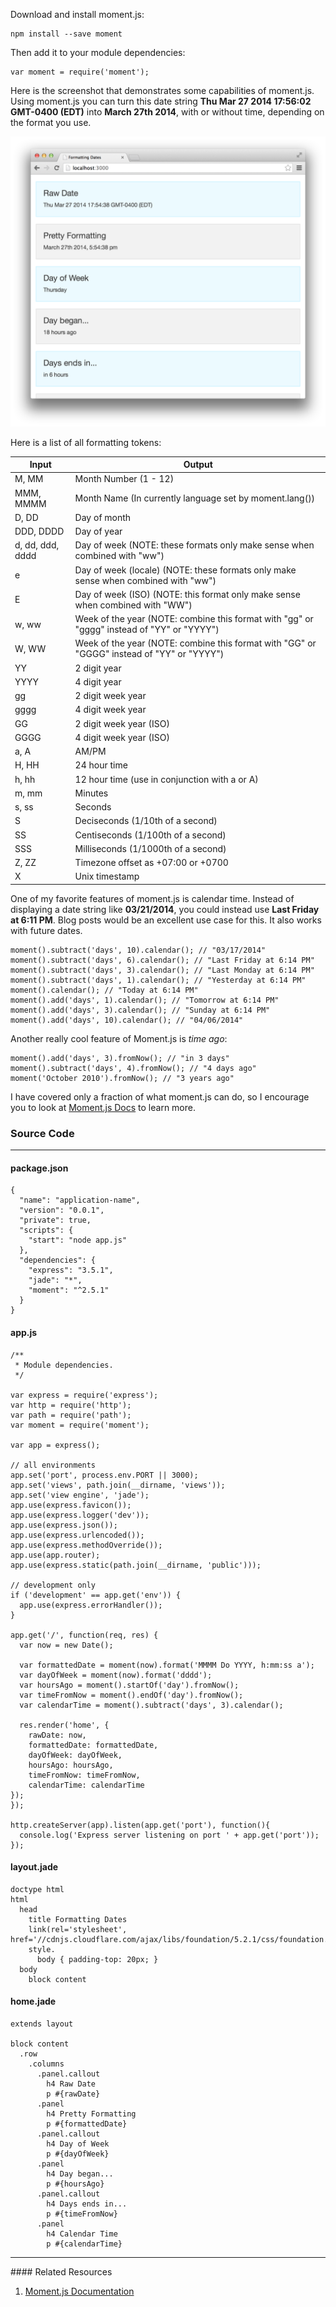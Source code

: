Download and install moment.js:

```
npm install --save moment
```

Then add it to your module dependencies:

```
var moment = require('moment');
```

Here is the screenshot that demonstrates some capabilities of moment.js. Using
moment.js you can turn this date string **Thu Mar 27 2014 17:56:02 GMT-0400 (EDT)**
into **March 27th 2014**, with or without time, depending on the format you use.

![](images/backend/intermediate/formatting-dates-1.png)

Here is a list of all formatting tokens:

<table class="table table-hover table-bordered table-condensed">
  <thead>
    <tr class="success">
      <th>Input</th>
      <th>Output</th>
    </tr>
  </thead>
  <tbody>
    <tr>
      <td>M, MM</td>
      <td>Month Number (1 - 12)</td>
    </tr>
    <tr>
      <td>MMM, MMMM</td>
      <td>Month Name (In currently language set by moment.lang())</td>
    </tr>
    <tr>
      <td>D, DD</td>
      <td>Day of month</td>
    </tr>
    <tr>
      <td>DDD, DDDD</td>
      <td>Day of year</td>
    </tr>
    <tr>
      <td>d, dd, ddd, dddd</td>
      <td>Day of week (NOTE: these formats only make sense when combined with "ww")</td>
    </tr>
    <tr>
      <td>e</td>
      <td>Day of week (locale) (NOTE: these formats only make sense when combined with "ww")</td>
    </tr>
    <tr>
      <td>E</td>
      <td>Day of week (ISO) (NOTE: this format only make sense when combined with "WW")</td>
    </tr>
    <tr>
      <td>w, ww</td>
      <td>Week of the year (NOTE: combine this format with "gg" or "gggg" instead of "YY" or "YYYY")</td>
    </tr>
    <tr>
      <td>W, WW</td>
      <td>Week of the year (NOTE: combine this format with "GG" or "GGGG" instead of "YY" or "YYYY")</td>
    </tr>
    <tr>
      <td>YY</td>
      <td>2 digit year</td>
    </tr>
    <tr>
      <td>YYYY</td>
      <td>4 digit year</td>
    </tr>
    <tr>
      <td>gg</td>
      <td>2 digit week year</td>
    </tr>
    <tr>
      <td>gggg</td>
      <td>4 digit week year</td>
    </tr>
    <tr>
      <td>GG</td>
      <td>2 digit week year (ISO) </td>
    </tr>
    <tr>
      <td>GGGG</td>
      <td>4 digit week year (ISO)</td>
    </tr>
    <tr>
      <td>a, A</td>
      <td>AM/PM</td>
    </tr>
    <tr>
      <td>H, HH</td>
      <td>24 hour time</td>
    </tr>
    <tr>
      <td>h, hh</td>
      <td>12 hour time (use in conjunction with a or A)</td>
    </tr>
    <tr>
      <td>m, mm</td>
      <td>Minutes</td>
    </tr>
    <tr>
      <td>s, ss</td>
      <td>Seconds</td>
    </tr>
    <tr>
      <td>S</td>
      <td>Deciseconds (1/10th of a second)</td>
    </tr>
    <tr>
      <td>SS</td>
      <td>Centiseconds (1/100th of a second)</td>
    </tr>
    <tr>
      <td>SSS</td>
      <td>Milliseconds (1/1000th of a second)</td>
    </tr>
    <tr>
      <td>Z, ZZ</td>
      <td>Timezone offset as +07:00 or +0700</td>
    </tr>
    <tr>
      <td>X</td>
      <td>Unix timestamp</td>
    </tr>
  </tbody>
</table>

One of my favorite features of moment.js is calendar time. Instead of displaying
a date string like **03/21/2014**, you could instead use **Last Friday at 6:11 PM**.
Blog posts would be an excellent use case for this. It also works with future
dates.

```
moment().subtract('days', 10).calendar(); // "03/17/2014"
moment().subtract('days', 6).calendar(); // "Last Friday at 6:14 PM"
moment().subtract('days', 3).calendar(); // "Last Monday at 6:14 PM"
moment().subtract('days', 1).calendar(); // "Yesterday at 6:14 PM"
moment().calendar(); // "Today at 6:14 PM"
moment().add('days', 1).calendar(); // "Tomorrow at 6:14 PM"
moment().add('days', 3).calendar(); // "Sunday at 6:14 PM"
moment().add('days', 10).calendar(); // "04/06/2014"
```

Another really cool feature of Moment.js is *time ago*:

```
moment().add('days', 3).fromNow(); // "in 3 days"
moment().subtract('days', 4).fromNow(); // "4 days ago"
moment('October 2010').fromNow(); // "3 years ago"
```


I have covered only a fraction of what moment.js can do, so I encourage you
to look at [Moment.js Docs](http://momentjs.com/docs/) to learn more.

### <i class="fa fa-code"></i> Source Code
<hr>

#### package.json
```
{
  "name": "application-name",
  "version": "0.0.1",
  "private": true,
  "scripts": {
    "start": "node app.js"
  },
  "dependencies": {
    "express": "3.5.1",
    "jade": "*",
    "moment": "^2.5.1"
  }
}
```

#### app.js
```
/**
 * Module dependencies.
 */

var express = require('express');
var http = require('http');
var path = require('path');
var moment = require('moment');

var app = express();

// all environments
app.set('port', process.env.PORT || 3000);
app.set('views', path.join(__dirname, 'views'));
app.set('view engine', 'jade');
app.use(express.favicon());
app.use(express.logger('dev'));
app.use(express.json());
app.use(express.urlencoded());
app.use(express.methodOverride());
app.use(app.router);
app.use(express.static(path.join(__dirname, 'public')));

// development only
if ('development' == app.get('env')) {
  app.use(express.errorHandler());
}

app.get('/', function(req, res) {
  var now = new Date();

  var formattedDate = moment(now).format('MMMM Do YYYY, h:mm:ss a');
  var dayOfWeek = moment(now).format('dddd');
  var hoursAgo = moment().startOf('day').fromNow();
  var timeFromNow = moment().endOf('day').fromNow();
  var calendarTime = moment().subtract('days', 3).calendar();

  res.render('home', {
    rawDate: now,
    formattedDate: formattedDate,
    dayOfWeek: dayOfWeek,
    hoursAgo: hoursAgo,
    timeFromNow: timeFromNow,
    calendarTime: calendarTime
});
});

http.createServer(app).listen(app.get('port'), function(){
  console.log('Express server listening on port ' + app.get('port'));
});
```

#### layout.jade
```
doctype html
html
  head
    title Formatting Dates
    link(rel='stylesheet', href='//cdnjs.cloudflare.com/ajax/libs/foundation/5.2.1/css/foundation.min.css')
    style.
      body { padding-top: 20px; }
  body
    block content
```

#### home.jade
```
extends layout

block content
  .row
    .columns
      .panel.callout
        h4 Raw Date
        p #{rawDate}
      .panel
        h4 Pretty Formatting
        p #{formattedDate}
      .panel.callout
        h4 Day of Week
        p #{dayOfWeek}
      .panel
        h4 Day began...
        p #{hoursAgo}
      .panel.callout
        h4 Days ends in...
        p #{timeFromNow}
      .panel
        h4 Calendar Time
        p #{calendarTime}
```

<hr>
#### <i class="fa fa-lightbulb-o text-danger"></i> Related Resources

1. [Moment.js Documentation](http://momentjs.com/docs/)
